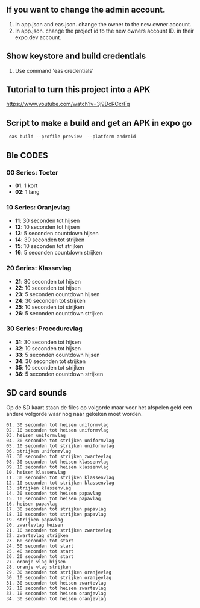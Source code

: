 
## If you want to change the admin account.
1. In app.json and eas.json. change the owner to the new owner account.
2. In app.json. change the project id to the new owners account ID. in their expo.dev account.



## Show keystore and build credentials
1. Use command 'eas credentials'


## Tutorial to turn this project into a APK
https://www.youtube.com/watch?v=3j9DcRCxrFg


## Script to make a build and get an APK in expo go
```
 eas build --profile preview  --platform android
```

## Ble CODES


### 00 Series: Toeter
- **01**: 1 kort  
- **02**: 1 lang  

### 10 Series: Oranjevlag
- **11**: 30 seconden tot hijsen  
- **12**: 10 seconden tot hijsen  
- **13**: 5 seconden countdown hijsen  
- **14**: 30 seconden tot strijken  
- **15**: 10 seconden tot strijken  
- **16**: 5 seconden countdown strijken  

### 20 Series: Klassevlag
- **21**: 30 seconden tot hijsen  
- **22**: 10 seconden tot hijsen  
- **23**: 5 seconden countdown hijsen  
- **24**: 30 seconden tot strijken  
- **25**: 10 seconden tot strijken  
- **26**: 5 seconden countdown strijken  

### 30 Series: Procedurevlag
- **31**: 30 seconden tot hijsen  
- **32**: 10 seconden tot hijsen  
- **33**: 5 seconden countdown hijsen  
- **34**: 30 seconden tot strijken  
- **35**: 10 seconden tot strijken  
- **36**: 5 seconden countdown strijken  


## SD card sounds 

Op de SD kaart staan de files op volgorde maar voor het afspelen geld een andere volgorde waar nog naar gekeken moet worden.

    01. 30 seconden tot heisen uniformvlag
    02. 10 seconden tot heisen uniformvlag
    03. heisen uniformvlag
    04. 30 seconden tot strijken uniformvlag
    05. 10 seconden tot strijken uniformvlag
    06. strijken uniformvlag
    07. 30 seconden tot strijken zwartevlag
    08. 30 seconden tot heisen klassenvlag
    09. 10 seconden tot heisen klassenvlag
    10. heisen klassenvlag
    11. 30 seconden tot strijken klassenvlag
    12. 10 seconden tot strijken klassenvlag
    13. strijken klassenvlag
    14. 30 seconden tot heisen papavlag
    15. 10 seconden tot heisen papavlag
    16. heisen papavlag
    17. 30 seconden tot strijken papavlag
    18. 10 seconden tot strijken papavlag
    19. strijken papavlag
    20. zwartevlag heisen
    21. 10 seconden tot strijken zwartevlag
    22. zwartevlag strijken
    23. 60 seconden tot start
    24. 50 seconden tot start
    25. 40 seconden tot start
    26. 20 seconden tot start
    27. oranje vlag hijsen
    28. oranje vlag strijken
    29. 30 seconden tot strijken oranjevlag 
    30. 10 seconden tot strijken oranjevlag
    31. 30 seconden tot heisen zwartevlag
    32. 10 seconden tot heisen zwartevlag
    33. 10 seconden tot heisen oranjevlag
    34. 30 seconden tot heisen oranjevlag
